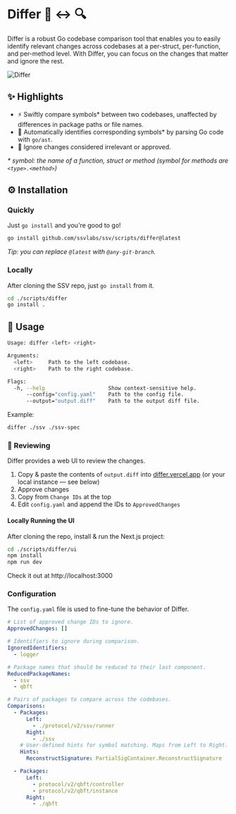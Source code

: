 # Differ :mag_right: :left_right_arrow: :mag:

Differ is a robust Go codebase comparison tool that enables you to easily identify relevant changes across codebases at a per-struct, per-function, and per-method level. With Differ, you can focus on the changes that matter and ignore the rest.

![Differ](https://dummyimage.com/600x200/000/fff&text=Differ)

## :sparkles: Highlights

- :zap: Swiftly compare symbols\* between two codebases, unaffected by differences in package paths or file names.
- :link: Automatically identifies corresponding symbols\* by parsing Go code with `go/ast`.
- :see_no_evil: Ignore changes considered irrelevant or approved.

_\* symbol: the name of a function, struct or method (symbol for methods are `<type>.<method>`)_

## :gear: Installation

### Quickly

Just `go install` and you're good to go!

```bash
go install github.com/ssvlabs/ssv/scripts/differ@latest
```

_Tip: you can replace `@latest` with `@any-git-branch`._

### Locally

After cloning the SSV repo, just `go install` from it.

```bash
cd ./scripts/differ
go install .
```

## :rocket: Usage

```bash
Usage: differ <left> <right>

Arguments:
  <left>     Path to the left codebase.
  <right>    Path to the right codebase.

Flags:
  -h, --help                    Show context-sensitive help.
      --config="config.yaml"    Path to the config file.
      --output="output.diff"    Path to the output diff file.
```

Example:

```bash
differ ./ssv ./ssv-spec
```

### 👀 Reviewing

Differ provides a web UI to review the changes.

1. Copy & paste the contents of `output.diff` into [differ.vercel.app](https://differ.vercel.app) (or your local instance — see below)
2. Approve changes
3. Copy from `Change IDs` at the top
4. Edit `config.yaml` and append the IDs to `ApprovedChanges`

#### Locally Running the UI

After cloning the repo, install & run the Next.js project:

```bash
cd ./scripts/differ/ui
npm install
npm run dev
```

Check it out at http://localhost:3000

### Configuration

The `config.yaml` file is used to fine-tune the behavior of Differ.

```yaml
# List of approved change IDs to ignore.
ApprovedChanges: []

# Identifiers to ignore during comparison.
IgnoredIdentifiers:
  - logger

# Package names that should be reduced to their last component.
ReducedPackageNames:
  - ssv
  - qbft

# Pairs of packages to compare across the codebases.
Comparisons:
  - Packages:
      Left:
        - ./protocol/v2/ssv/runner
      Right:
        - ./ssv
    # User-defined hints for symbol matching. Maps from Left to Right.
    Hints:
      ReconstructSignature: PartialSigContainer.ReconstructSignature

  - Packages:
      Left:
        - protocol/v2/qbft/controller
        - protocol/v2/qbft/instance
      Right:
        - ./qbft
```
